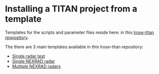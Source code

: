 # Installing a TITAN project from a template

Templates for the scripts and parameter files reside here: in this [lrose-titan
respository](../../projects).

 The there are 3 main templates available in this lrose-titan repository:

* [Single radar test](../../projects/single_radar) 
* [Single NEXRAD radar](https://github.com/NCAR/lrose-titan/tree/master/projects/nexrad_single) 
* [Multiple NEXRAD radars](https://github.com/NCAR/lrose-titan/tree/master/projects/nexrad_multiple) 

